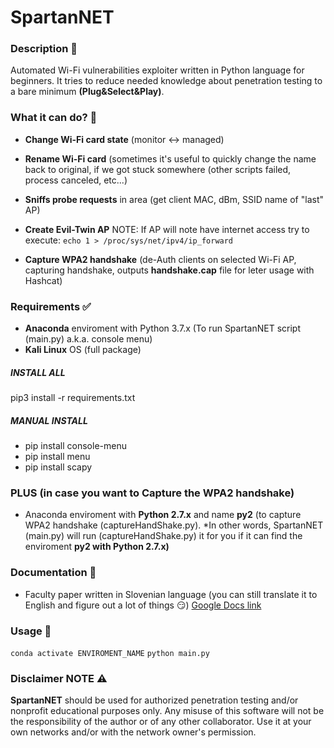 # SpartanNET
### Description 📝
Automated Wi-Fi vulnerabilities exploiter written in Python language for beginners.
It tries to reduce needed knowledge about penetration testing to a bare minimum **(Plug&Select&Play)**.
### What it can do? 👀
* **Change Wi-Fi card state** (monitor <-> managed)
* **Rename Wi-Fi card** (sometimes it's useful to quickly change the name back to original, if we got stuck somewhere (other scripts failed, process canceled, etc...)
* **Sniffs probe requests** in area (get client MAC, dBm, SSID name of "last" AP)
* **Create Evil-Twin AP** 
NOTE: If AP will note have internet access try to execute:
    `echo 1 > /proc/sys/net/ipv4/ip_forward`

* **Capture WPA2 handshake** (de-Auth clients on selected Wi-Fi AP, capturing handshake, outputs **handshake.cap** file for leter usage with Hashcat) 
### Requirements ✅
* **Anaconda** enviroment with Python 3.7.x (To run SpartanNET script (main.py) a.k.a. console menu)
* **Kali Linux** OS (full package)
##### INSTALL ALL
pip3 install -r requirements.txt
##### MANUAL INSTALL
* pip install console-menu
* pip install menu
* pip install scapy
### PLUS (in case you want to Capture the WPA2 handshake) 
* Anaconda enviroment with **Python 2.7.x** and name **py2** (to capture WPA2 handshake (captureHandShake.py).
*In other words, SpartanNET (main.py) will run (captureHandShake.py) it for you if it can find the enviroment **py2 with Python 2.7.x)**
### Documentation 📘 
* Faculty paper written in Slovenian language (you can still translate it to English and figure out a lot of things 😏)
[Google Docs link](https://docs.google.com/document/d/1uIwj4-HJyQNUju9b_4l_-atU1H54xv4_uDSFtwpmb2o/edit?usp=sharing)
### Usage 🔨
`conda activate ENVIROMENT_NAME`
`python main.py`
### Disclaimer NOTE ⚠️
**SpartanNET** should be used for authorized penetration testing and/or nonprofit educational purposes only. Any misuse of this software will not be the responsibility of the author or of any other collaborator. Use it at your own networks and/or with the network owner's permission.
